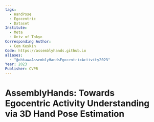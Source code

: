 ```yaml
---
tags:
  - HandPose
  - Egocentric
  - Dataset
Institute:
  - Meta
  - Univ of Tokyo
Corresponding Author:
  - Cem Keskin
Code: https://assemblyhands.github.io
aliases:
  - "@ohkawaAssemblyHandsEgocentricActivity2023"
Year: 2023
Publisher: CVPR
---
```

# AssemblyHands: Towards Egocentric Activity Understanding via 3D Hand Pose Estimation
